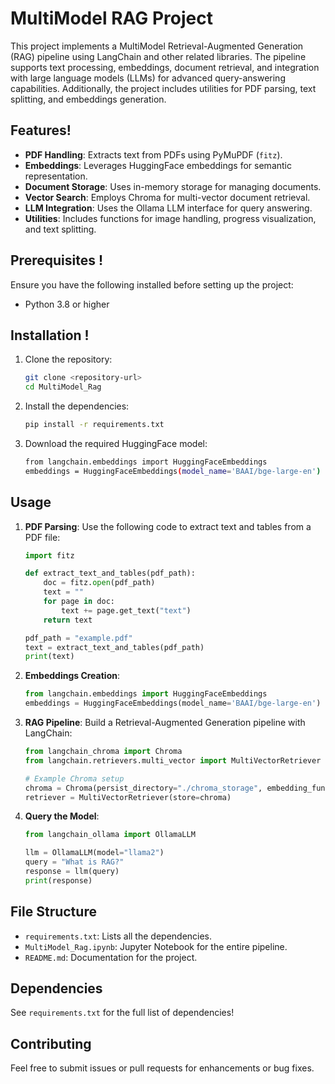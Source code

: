 # MultiModel RAG Project

This project implements a MultiModel Retrieval-Augmented Generation (RAG) pipeline using LangChain and other related libraries. The pipeline supports text processing, embeddings, document retrieval, and integration with large language models (LLMs) for advanced query-answering capabilities. Additionally, the project includes utilities for PDF parsing, text splitting, and embeddings generation.

## Features!

- **PDF Handling**: Extracts text from PDFs using PyMuPDF (`fitz`).
- **Embeddings**: Leverages HuggingFace embeddings for semantic representation.
- **Document Storage**: Uses in-memory storage for managing documents.
- **Vector Search**: Employs Chroma for multi-vector document retrieval.
- **LLM Integration**: Uses the Ollama LLM interface for query answering.
- **Utilities**: Includes functions for image handling, progress visualization, and text splitting.

## Prerequisites !

Ensure you have the following installed before setting up the project:

- Python 3.8 or higher

## Installation !

1. Clone the repository:
   ```bash
   git clone <repository-url>
   cd MultiModel_Rag
   ```

2. Install the dependencies:
   ```bash
   pip install -r requirements.txt
   ```

3. Download the required HuggingFace model:
   ```bash
   from langchain.embeddings import HuggingFaceEmbeddings
   embeddings = HuggingFaceEmbeddings(model_name='BAAI/bge-large-en')
   ```

## Usage

1. **PDF Parsing**:
   Use the following code to extract text and tables from a PDF file:
   ```python
   import fitz

   def extract_text_and_tables(pdf_path):
       doc = fitz.open(pdf_path)
       text = ""
       for page in doc:
           text += page.get_text("text")
       return text

   pdf_path = "example.pdf"
   text = extract_text_and_tables(pdf_path)
   print(text)
   ```

2. **Embeddings Creation**:
   ```python
   from langchain.embeddings import HuggingFaceEmbeddings
   embeddings = HuggingFaceEmbeddings(model_name='BAAI/bge-large-en')
   ```

3. **RAG Pipeline**:
   Build a Retrieval-Augmented Generation pipeline with LangChain:
   ```python
   from langchain_chroma import Chroma
   from langchain.retrievers.multi_vector import MultiVectorRetriever

   # Example Chroma setup
   chroma = Chroma(persist_directory="./chroma_storage", embedding_function=embeddings)
   retriever = MultiVectorRetriever(store=chroma)
   ```

4. **Query the Model**:
   ```python
   from langchain_ollama import OllamaLLM

   llm = OllamaLLM(model="llama2")
   query = "What is RAG?"
   response = llm(query)
   print(response)
   ```

## File Structure

- `requirements.txt`: Lists all the dependencies.
- `MultiModel_Rag.ipynb`: Jupyter Notebook for the entire pipeline.
- `README.md`: Documentation for the project.

## Dependencies

See `requirements.txt` for the full list of dependencies!

## Contributing

Feel free to submit issues or pull requests for enhancements or bug fixes.
